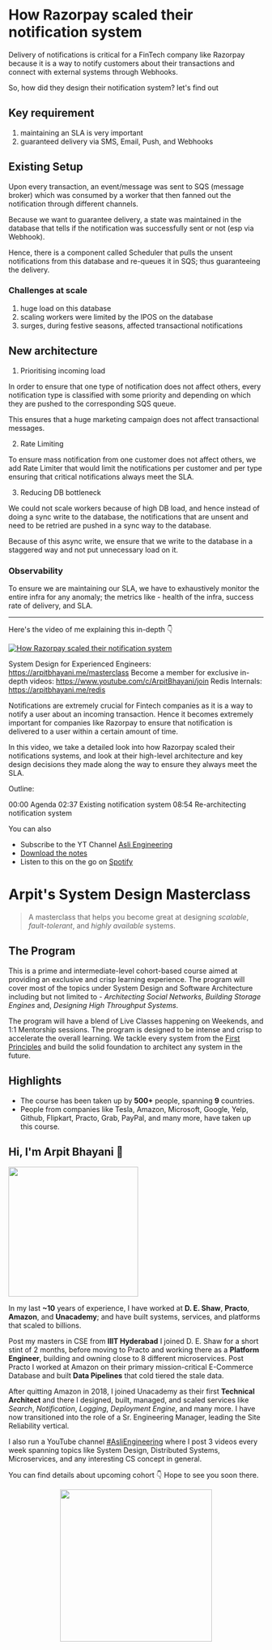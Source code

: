 How Razorpay scaled their notification system
===


Delivery of notifications is critical for a FinTech company like Razorpay because it is a way to notify customers about their transactions and connect with external systems through Webhooks.

So, how did they design their notification system? let's find out

## Key requirement

1. maintaining an SLA is very important
2. guaranteed delivery via SMS, Email, Push, and Webhooks

## Existing Setup

Upon every transaction, an event/message was sent to SQS (message broker) which was consumed by a worker that then fanned out the notification through different channels.

Because we want to guarantee delivery, a state was maintained in the database that tells if the notification was successfully sent or not (esp via Webhook).

Hence, there is a component called Scheduler that pulls the unsent notifications from this database and re-queues it in SQS; thus guaranteeing the delivery.

### Challenges at scale

1. huge load on this database
2. scaling workers were limited by the IPOS on the database
3. surges, during festive seasons, affected transactional notifications

## New architecture

1. Prioritising incoming load

In order to ensure that one type of notification does not affect others, every notification type is classified with some priority and depending on which they are pushed to the corresponding SQS queue.

This ensures that a huge marketing campaign does not affect transactional messages.

2. Rate Limiting

To ensure mass notification from one customer does not affect others, we add Rate Limiter that would limit the notifications per customer and per type ensuring that critical notifications always meet the SLA.

3. Reducing DB bottleneck

We could not scale workers because of high DB load, and hence instead of doing a sync write to the database, the notifications that are unsent and need to be retried are pushed in a sync way to the database.

Because of this async write, we ensure that we write to the database in a staggered way and not put unnecessary load on it.

### Observability

To ensure we are maintaining our SLA, we have to exhaustively monitor the entire infra for any anomaly; the metrics like - health of the infra, success rate of delivery, and SLA.
<hr />


<p>Here's the video of me explaining this in-depth 👇‍</p>

[![How Razorpay scaled their notification system](https://i.ytimg.com/vi/DQwlmTvs6xA/mqdefault.jpg)](https://www.youtube.com/watch?v=DQwlmTvs6xA)

System Design for Experienced Engineers: https://arpitbhayani.me/masterclass
Become a member for exclusive in-depth videos: https://www.youtube.com/c/ArpitBhayani/join
Redis Internals: https://arpitbhayani.me/redis

Notifications are extremely crucial for Fintech companies as it is a way to notify a user about an incoming transaction. Hence it becomes extremely important for companies like Razorpay to ensure that notification is delivered to a user within a certain amount of time.

In this video, we take a detailed look into how Razorpay scaled their notifications systems, and look at their high-level architecture and key design decisions they made along the way to ensure they always meet the SLA.

Outline:

00:00 Agenda
02:37 Existing notification system
08:54 Re-architecting notification system

You can also
 - Subscribe to the YT Channel [Asli Engineering](https://youtube.com/c/ArpitBhayani)
 - [Download the notes](https://drive.google.com/file/d/1423Wn1CrO0goeiYuQo8DpUhrWbfR6KDs/view?usp=sharing)
 - Listen to this on the go on [Spotify](https://open.spotify.com/show/7qMoamm2iZQrsPVm6IQLoD)

# Arpit's System Design Masterclass

> A masterclass that helps you become great at designing _scalable_, _fault-tolerant_, and _highly available_ systems.

## The Program

This is a prime and intermediate-level cohort-based course aimed at providing an exclusive and crisp learning experience. The program will cover most of the topics under System Design and Software Architecture including but not limited to - _Architecting Social Networks_, _Building Storage Engines_ and, _Designing High Throughput Systems_.

The program will have a blend of Live Classes happening on Weekends, and 1:1 Mentorship sessions. The program is designed to be intense and crisp to accelerate the overall learning. We tackle every system from the [First Principles](https://en.wikipedia.org/wiki/First_principle) and build the solid foundation to architect any system in the future.


## Highlights

 - The course has been taken up by __500+__ people, spanning __9__ countries.
 - People from companies like Tesla, Amazon, Microsoft, Google, Yelp, Github, Flipkart, Practo, Grab, PayPal, and many more, have taken up this course.


## Hi, I'm Arpit Bhayani 👋

<img width="256px" src="https://arpitbhayani.me/static/img/arpit.jpg" />

In my last **~10** years of experience, I have worked at **D. E. Shaw**, **Practo**, **Amazon**, and **Unacademy**; and have built systems, services, and platforms that scaled to billions.

Post my masters in CSE from **IIIT Hyderabad** I joined D. E. Shaw for a short stint of 2 months, before moving to Practo and working there as a **Platform Engineer**, building and owning close to 8 different microservices. Post Practo I worked at Amazon on their primary mission-critical E-Commerce Database and built **Data Pipelines** that cold tiered the stale data.

After quitting Amazon in 2018, I joined Unacademy as their first **Technical Architect** and there I designed, built, managed, and scaled services like _Search_, _Notification_, _Logging_, _Deployment Engine_, and many more. I have now transitioned into the role of a Sr. Engineering Manager, leading the Site Reliability vertical.

I also run a YouTube channel [#AsliEngineering](https://www.youtube.com/c/ArpitBhayani) where I post 3 videos every week spanning topics like System Design, Distributed Systems, Microservices, and any interesting CS concept in general.

You can find details about upcoming cohort 👇‍ Hope to see you soon there.

<center>
<a target="_blank" href="https://arpitbhayani.me/masterclass">
<img src="https://user-images.githubusercontent.com/4745789/137859181-d4499cf4-ce65-4466-8b88-a078ece0f081.PNG" width="300px" />
</a>
</center>